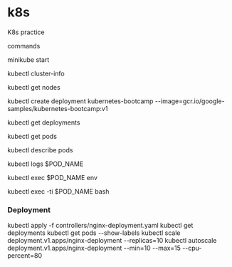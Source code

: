 # k8s
K8s practice

commands

minikube start

kubectl cluster-info

kubectl get nodes

kubectl create deployment kubernetes-bootcamp --image=gcr.io/google-samples/kubernetes-bootcamp:v1

kubectl get deployments

kubectl get pods

kubectl describe pods

kubectl logs $POD_NAME

kubectl exec $POD_NAME env

kubectl exec -ti $POD_NAME bash


### Deployment 

kubectl apply -f controllers/nginx-deployment.yaml
kubectl get deployments
kubectl get pods --show-labels
kubectl scale deployment.v1.apps/nginx-deployment --replicas=10
kubectl autoscale deployment.v1.apps/nginx-deployment --min=10 --max=15 --cpu-percent=80